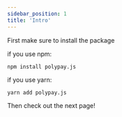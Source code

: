 ```yaml
---
sidebar_position: 1
title: 'Intro'
---
```


First make sure to install the package

if you use npm:

```
npm install polypay.js
```

if you use yarn:

```
yarn add polypay.js
```

Then check out the next page!

